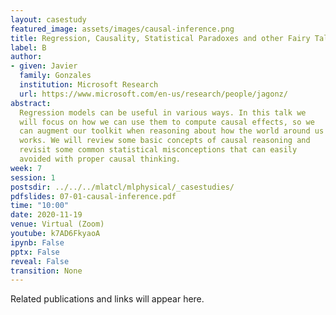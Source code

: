 ```yaml
---
layout: casestudy
featured_image: assets/images/causal-inference.png
title: Regression, Causality, Statistical Paradoxes and other Fairy Tales
label: B
author:
- given: Javier
  family: Gonzales
  institution: Microsoft Research
  url: https://www.microsoft.com/en-us/research/people/jagonz/
abstract: 
  Regression models can be useful in various ways. In this talk we
  will focus on how we can use them to compute causal effects, so we
  can augment our toolkit when reasoning about how the world around us
  works. We will review some basic concepts of causal reasoning and
  revisit some common statistical misconceptions that can easily
  avoided with proper causal thinking.
week: 7
session: 1
postsdir: ../../../mlatcl/mlphysical/_casestudies/
pdfslides: 07-01-causal-inference.pdf
time: "10:00"
date: 2020-11-19
venue: Virtual (Zoom)
youtube: k7AD6FkyaoA
ipynb: False
pptx: False
reveal: False
transition: None
---
```


Related publications and links will appear here.
